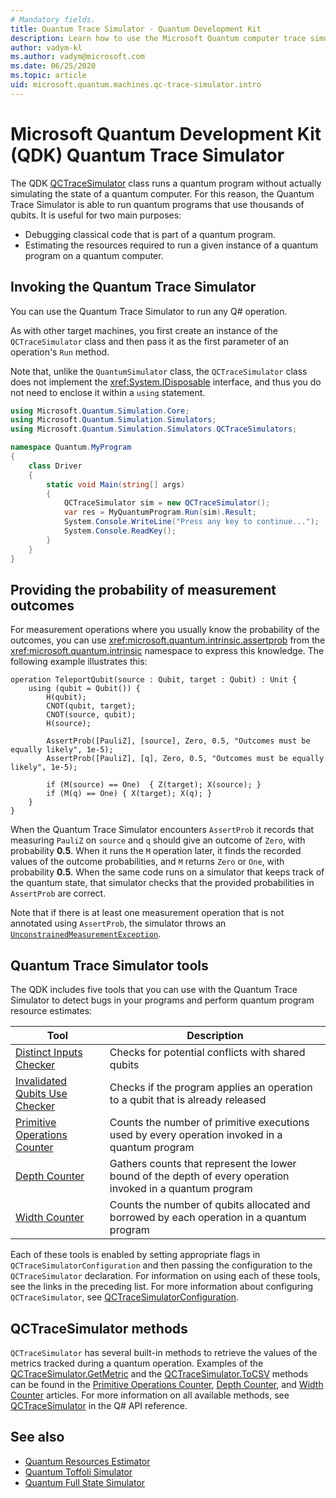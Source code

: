```yaml
---
# Mandatory fields. 
title: Quantum Trace Simulator - Quantum Development Kit
description: Learn how to use the Microsoft Quantum computer trace simulator to debug classical code and to estimate resource requirements of a Q# program. 
author: vadym-kl 
ms.author: vadym@microsoft.com 
ms.date: 06/25/2020 
ms.topic: article
uid: microsoft.quantum.machines.qc-trace-simulator.intro
---
```


# Microsoft Quantum Development Kit (QDK) Quantum Trace Simulator

The QDK [QCTraceSimulator](xref:Microsoft.Quantum.Simulation.Simulators.QCTraceSimulators.QCTraceSimulator) class runs a quantum program without actually simulating the state of a quantum computer.  For this reason, the Quantum Trace Simulator is able to run quantum programs that use thousands of qubits.  It is useful for two main purposes: 

* Debugging classical code that is part of a quantum program. 
* Estimating the resources required to run a given instance of a quantum program
  on a quantum computer.

## Invoking the Quantum Trace Simulator

You can use the Quantum Trace Simulator to run any Q# operation.

As with other target machines, you first create an instance of the `QCTraceSimulator` class and then pass it as the first parameter of an operation's `Run` method.

Note that, unlike the `QuantumSimulator` class, the `QCTraceSimulator` class does not implement the <xref:System.IDisposable> interface, and thus you do not need to enclose it within a `using` statement.

```csharp
using Microsoft.Quantum.Simulation.Core;
using Microsoft.Quantum.Simulation.Simulators;
using Microsoft.Quantum.Simulation.Simulators.QCTraceSimulators;

namespace Quantum.MyProgram
{
    class Driver
    {
        static void Main(string[] args)
        {
            QCTraceSimulator sim = new QCTraceSimulator();
            var res = MyQuantumProgram.Run(sim).Result;
            System.Console.WriteLine("Press any key to continue...");
            System.Console.ReadKey();
        }
    }
}
```

## Providing the probability of measurement outcomes

For measurement operations where you usually know the probability of the outcomes, you can use <xref:microsoft.quantum.intrinsic.assertprob> from the <xref:microsoft.quantum.intrinsic> namespace to express this knowledge. The following example illustrates this:

```qsharp
operation TeleportQubit(source : Qubit, target : Qubit) : Unit {
    using (qubit = Qubit()) {
        H(qubit);
        CNOT(qubit, target);
        CNOT(source, qubit);
        H(source);

        AssertProb([PauliZ], [source], Zero, 0.5, "Outcomes must be equally likely", 1e-5);
        AssertProb([PauliZ], [q], Zero, 0.5, "Outcomes must be equally likely", 1e-5);

        if (M(source) == One)  { Z(target); X(source); }
        if (M(q) == One) { X(target); X(q); }
    }
}
```

When the Quantum Trace Simulator encounters `AssertProb` it records that measuring `PauliZ` on `source` and `q` should give an outcome of `Zero`, with probability **0.5**. When it runs the `M` operation later, it finds the recorded values of the outcome probabilities, and `M` returns `Zero` or `One`, with probability **0.5**. When the same code runs on a simulator that keeps track of the quantum state, that simulator checks that the provided probabilities in `AssertProb` are correct.

Note that if there is at least one measurement operation that is not annotated using `AssertProb`, the simulator throws an [`UnconstrainedMeasurementException`](xref:microsoft.quantum.simulation.simulators.QCTraceSimulators.UnconstrainedMeasurementException).

## Quantum Trace Simulator tools

The QDK includes five tools that you can use with the Quantum Trace Simulator to detect bugs in your programs and perform quantum program resource estimates: 

|Tool | Description |
|-----| -----|
|[Distinct Inputs Checker](xref:microsoft.quantum.machines.qc-trace-simulator.distinct-inputs) |Checks for potential conflicts with shared qubits |
|[Invalidated Qubits Use Checker](xref:microsoft.quantum.machines.qc-trace-simulator.invalidated-qubits)  |Checks if the program applies an operation to a qubit that is already released |
|[Primitive Operations Counter](xref:microsoft.quantum.machines.qc-trace-simulator.primitive-counter)  | Counts the number of primitive executions used by every operation invoked in a quantum program  |
|[Depth Counter](xref:microsoft.quantum.machines.qc-trace-simulator.depth-counter)  |Gathers counts that represent the lower bound of the depth of every operation invoked in a quantum program   |
|[Width Counter](xref:microsoft.quantum.machines.qc-trace-simulator.width-counter)  |Counts the number of qubits allocated and borrowed by each operation in a quantum program |

Each of these tools is enabled by setting appropriate flags in `QCTraceSimulatorConfiguration` and then passing the configuration to the `QCTraceSimulator` declaration. For information on using each of these tools, see the links in the preceding list. For more information about configuring `QCTraceSimulator`, see [QCTraceSimulatorConfiguration](xref:Microsoft.Quantum.Simulation.Simulators.QCTraceSimulators.QCTraceSimulatorConfiguration).

## QCTraceSimulator methods

`QCTraceSimulator` has several built-in methods to retrieve the values of the metrics tracked during a quantum operation. Examples of the [QCTraceSimulator.GetMetric](xref:microsoft.quantum.simulation.simulators.QCTraceSimulators.QCTraceSimulator.GetMetric) and the [QCTraceSimulator.ToCSV](xref:microsoft.quantum.simulation.simulators.QCTraceSimulators.QCTraceSimulator.ToCSV) methods can be found in the [Primitive Operations Counter](xref:microsoft.quantum.machines.qc-trace-simulator.primitive-counter), [Depth Counter](xref:microsoft.quantum.machines.qc-trace-simulator.depth-counter), and [Width Counter](xref:microsoft.quantum.machines.qc-trace-simulator.width-counter) articles. For more information on all available methods, see [QCTraceSimulator](xref:Microsoft.Quantum.Simulation.Simulators.QCTraceSimulators.QCTraceSimulator) in the Q# API reference.  

## See also

- [Quantum Resources Estimator](xref:microsoft.quantum.machines.resources-estimator)
- [Quantum Toffoli Simulator](xref:microsoft.quantum.machines.toffoli-simulator)
- [Quantum Full State Simulator](xref:microsoft.quantum.machines.full-state-simulator) 